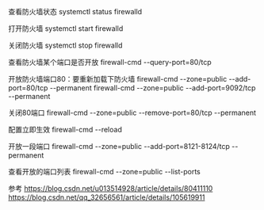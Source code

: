 查看防火墙状态
systemctl status firewalld

打开防火墙
systemctl start firewalld

关闭防火墙
systemctl stop firewalld


查看防火墙某个端口是否开放
firewall-cmd --query-port=80/tcp

开放防火墙端口80：要重新加载下防火墙
firewall-cmd --zone=public --add-port=80/tcp --permanent
firewall-cmd --zone=public --add-port=9092/tcp --permanent

关闭80端口
firewall-cmd --zone=public --remove-port=80/tcp --permanent  

配置立即生效
firewall-cmd --reload 

开放一段端口
firewall-cmd --zone=public --add-port=8121-8124/tcp --permanent

查看开放的端口列表
firewall-cmd --zone=public --list-ports




参考
https://blog.csdn.net/u013514928/article/details/80411110
https://blog.csdn.net/qq_32656561/article/details/105619911



